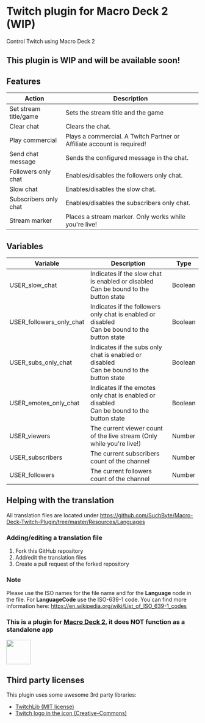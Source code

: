 # Twitch plugin for Macro Deck 2 (WIP)
Control Twitch using Macro Deck 2

## This plugin is WIP and will be available soon!

## Features
| Action | Description |
| --- | --- |
| Set stream title/game | Sets the stream title and the game |
| Clear chat | Clears the chat. |
| Play commercial | Plays a commercial. A Twitch Partner or Affiliate account is required! |
| Send chat message | Sends the configured message in the chat. |
| Followers only chat | Enables/disables the followers only chat. |
| Slow chat | Enables/disables the slow chat. |
| Subscribers only chat | Enables/disables the subscribers only chat. |
| Stream marker | Places a stream marker. Only works while you're live! |

## Variables
| Variable | Description | Type |
| --- | --- | --- |
| USER_slow_chat | Indicates if the slow chat is enabled or disabled<br />Can be bound to the button state | Boolean |
| USER_followers_only_chat | Indicates if the followers only chat is enabled or disabled<br />Can be bound to the button state | Boolean |
| USER_subs_only_chat | Indicates if the subs only chat is enabled or disabled<br />Can be bound to the button state | Boolean |
| USER_emotes_only_chat | Indicates if the emotes only chat is enabled or disabled<br />Can be bound to the button state | Boolean |
| USER_viewers | The current viewer count of the live stream (Only while you're live!) | Number |
| USER_subscribers | The current subscribers count of the channel | Number |
| USER_followers | The current followers count of the channel | Number |

## Helping with the translation
All translation files are located under https://github.com/SuchByte/Macro-Deck-Twitch-Plugin/tree/master/Resources/Languages
### Adding/editing a translation file
1. Fork this GitHub repository
2. Add/edit the translation files
3. Create a pull request of the forked repository
### Note
Please use the ISO names for the file name and for the __Language__ node in the file. For __LanguageCode__ use the ISO-639-1 code. You can find more information here: https://en.wikipedia.org/wiki/List_of_ISO_639-1_codes

### This is a plugin for [Macro Deck 2](https://github.com/SuchByte/Macro-Deck), it does NOT function as a standalone app
<img height="64px" src="https://macrodeck.org/images/works_with_macrodeck2.png" />


## Third party licenses
This plugin uses some awesome 3rd party libraries:
- [TwitchLib (MIT license)](https://github.com/TwitchLib/TwitchLib)
- [Twitch logo in the icon (Creative-Commons)](https://commons.wikimedia.org/wiki/File:Twitch-icon-5.png)
